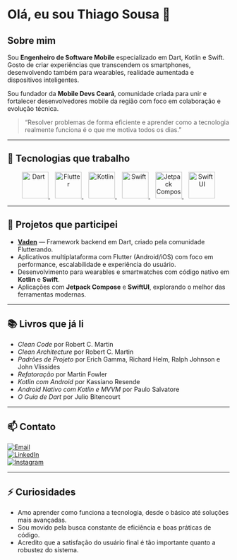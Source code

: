 # Olá, eu sou Thiago Sousa 👋

## Sobre mim

Sou **Engenheiro de Software Mobile** especializado em Dart, Kotlin e Swift. Gosto de criar experiências que transcendem os smartphones, desenvolvendo também para wearables, realidade aumentada e dispositivos inteligentes.  

Sou fundador da **Mobile Devs Ceará**, comunidade criada para unir e fortalecer desenvolvedores mobile da região com foco em colaboração e evolução técnica.

> “Resolver problemas de forma eficiente e aprender como a tecnologia realmente funciona é o que me motiva todos os dias.”

---

## 🔧 Tecnologias que trabalho

<div align="center">
  <a href="https://dart.dev" target="_blank">
    <img src="https://cdn.jsdelivr.net/gh/devicons/devicon/icons/dart/dart-original.svg" width="60" height="60" alt="Dart"/>
  </a>&nbsp;&nbsp;
  <a href="https://flutter.dev" target="_blank">
    <img src="https://cdn.jsdelivr.net/gh/devicons/devicon/icons/flutter/flutter-original.svg" width="60" height="60" alt="Flutter"/>
  </a>&nbsp;&nbsp;
  <a href="https://kotlinlang.org" target="_blank">
    <img src="https://cdn.jsdelivr.net/gh/devicons/devicon/icons/kotlin/kotlin-original.svg" width="60" height="60" alt="Kotlin"/>
  </a>&nbsp;&nbsp;
  <a href="https://developer.apple.com/swift/" target="_blank">
    <img src="https://cdn.jsdelivr.net/gh/devicons/devicon/icons/swift/swift-original.svg" width="60" height="60" alt="Swift"/>
  </a>&nbsp;&nbsp;
  <a href="https://developer.android.com/jetpack/compose" target="_blank">
    <img src="https://blogger.googleusercontent.com/img/b/R29vZ2xl/AVvXsEjC97Z8BResg5dlPqczsRCFhP6zewWX0X0e7fVPG-G7PuUZwwZVsi9OPoqJYkgqT2h0FI95SsmWzVEgpt8b8HAqFiIxZ98TFtY4lE0b8UrtVJ2HrJebRwl6C9DslsQDl9KnBIrdHS6LtkY/s1600/jetpack+compose+icon_RGB.png" width="60" height="60" alt="Jetpack Compose"/>
  </a>&nbsp;&nbsp;
  <a href="https://developer.apple.com/xcode/swiftui/" target="_blank">
    <img src="https://developer.apple.com/assets/elements/icons/swiftui/swiftui-96x96_2x.png" width="60" height="60" alt="SwiftUI"/>
  </a>
</div>

---

## 🚀 Projetos que participei

- [**Vaden**](https://vaden.dev/) — Framework backend em Dart, criado pela comunidade Flutterando.  
- Aplicativos multiplataforma com Flutter (Android/iOS) com foco em performance, escalabilidade e experiência do usuário.  
- Desenvolvimento para wearables e smartwatches com código nativo em **Kotlin** e **Swift**.  
- Aplicações com **Jetpack Compose** e **SwiftUI**, explorando o melhor das ferramentas modernas.

---

## 📚 Livros que já li

- *Clean Code* por Robert C. Martin  
- *Clean Architecture* por Robert C. Martin  
- *Padrões de Projeto* por Erich Gamma, Richard Helm, Ralph Johnson e John Vlissides  
- *Refatoração* por Martin Fowler  
- *Kotlin com Android* por Kassiano Resende  
- *Android Nativo com Kotlin e MVVM* por Paulo Salvatore  
- *O Guia de Dart* por Julio Bitencourt  

---

## 📫 Contato

[![Email](https://img.shields.io/badge/Email-c14438?style=for-the-badge&logo=Gmail&logoColor=white)](mailto:cthiagoodev@gmail.com)  
[![LinkedIn](https://img.shields.io/badge/LinkedIn-0077B5?style=for-the-badge&logo=linkedin&logoColor=white)](https://www.linkedin.com/in/thiagoodev/)  
[![Instagram](https://img.shields.io/badge/Instagram-E4405F?style=for-the-badge&logo=instagram&logoColor=white)](https://www.instagram.com/thiagoodev/)  

---

## ⚡ Curiosidades

- Amo aprender como funciona a tecnologia, desde o básico até soluções mais avançadas.  
- Sou movido pela busca constante de eficiência e boas práticas de código.  
- Acredito que a satisfação do usuário final é tão importante quanto a robustez do sistema.  
